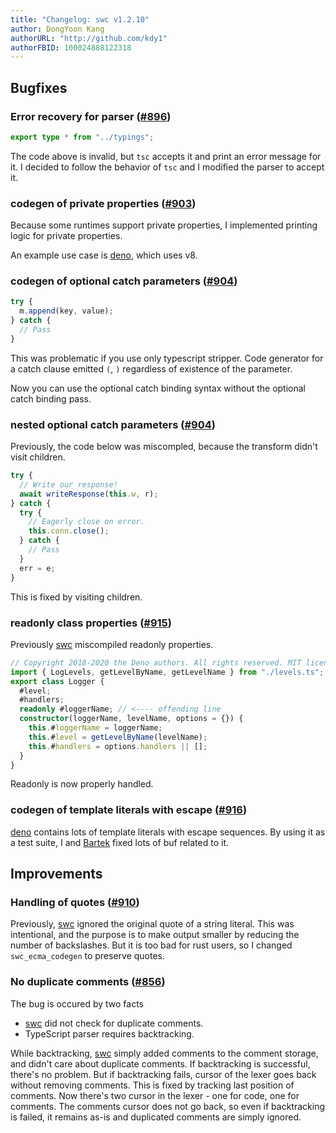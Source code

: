 ```yaml
---
title: "Changelog: swc v1.2.10"
author: DongYoon Kang
authorURL: "http://github.com/kdy1"
authorFBID: 100024888122318
---
```


## Bugfixes

### Error recovery for parser ([#896](https://github.com/swc-project/swc/issues/896))

```ts
export type * from "../typings";
```

The code above is invalid, but `tsc` accepts it and print an error message for it. I decided to follow the behavior of `tsc` and I modified the parser to accept it.

### codegen of private properties ([#903](https://github.com/swc-project/swc/issues/903))

Because some runtimes support private properties, I implemented printing logic for private properties.

An example use case is [deno][], which uses v8.

### codegen of optional catch parameters ([#904](https://github.com/swc-project/swc/issues/904))

```ts
try {
  m.append(key, value);
} catch {
  // Pass
}
```

This was problematic if you use only typescript stripper. Code generator for a catch clause emitted `(`, `)` regardless of existence of the parameter.

Now you can use the optional catch binding syntax without the optional catch binding pass.

### nested optional catch parameters ([#904](https://github.com/swc-project/swc/issues/904))

Previously, the code below was miscompled, because the transform didn't visit children.

```ts
try {
  // Write our response!
  await writeResponse(this.w, r);
} catch {
  try {
    // Eagerly close on error.
    this.conn.close();
  } catch {
    // Pass
  }
  err = e;
}
```

This is fixed by visiting children.

### readonly class properties ([#915](https://github.com/swc-project/swc/issues/915))

Previously [swc][] miscompiled readonly properties.

```ts
// Copyright 2018-2020 the Deno authors. All rights reserved. MIT license.
import { LogLevels, getLevelByName, getLevelName } from "./levels.ts";
export class Logger {
  #level;
  #handlers;
  readonly #loggerName; // <---- offending line
  constructor(loggerName, levelName, options = {}) {
    this.#loggerName = loggerName;
    this.#level = getLevelByName(levelName);
    this.#handlers = options.handlers || [];
  }
}
```

Readonly is now properly handled.

### codegen of template literals with escape ([#916](https://github.com/swc-project/swc/pull/916))

[deno][] contains lots of template literals with escape sequences. By using it as a test suite, I and [Bartek](https://github.com/bartlomieju) fixed lots of buf related to it.

## Improvements

### Handling of quotes ([#910](https://github.com/swc-project/swc/issues/910))

Previously, [swc][] ignored the original quote of a string literal. This was intentional, and the purpose is to make output smaller by reducing the number of backslashes. But it is too bad for rust users, so I changed `swc_ecma_codegen` to preserve quotes.

[swc]: https://github.com/swc-project/swc
[deno]: https://deno.land/

### No duplicate comments ([#856](https://github.com/swc-project/swc/issues/856))

The bug is occured by two facts

- [swc][] did not check for duplicate comments.
- TypeScript parser requires backtracking.

While backtracking, [swc][] simply added comments to the comment storage, and didn't care about duplicate comments. If backtracking is successful, there's no problem. But if backtracking fails, cursor of the lexer goes back without removing comments. This is fixed by tracking last position of comments. Now there's two cursor in the lexer - one for code, one for comments. The comments cursor does not go back, so even if backtracking is failed, it remains as-is and duplicated comments are simply ignored.
